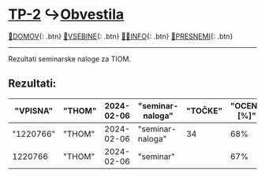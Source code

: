 # [TP-2](../index.md) ↪[Obvestila](./index.md) 

[🏡DOMOV](../index.md){: .btn}
[📝VSEBINE](../Vsebine/index.md){: .btn}
[👨‍🎓INFO](../info.md){: .btn}
[💾PRESNEMI](../Presnemi/index.md){: .btn}

---
 
Rezultati seminarske naloge za TIOM.

## Rezultati:

| "VPISNA" | "THOM" | 2024-02-06 | "seminar-naloga" | "TOČKE" | "OCENA [%]" |
| ---- | ---- | ---- | ---- | ---- | ---- |
| "1220766" | "THOM" | 2024-02-06 | "seminar-naloga" | 34 | 68% |
| 1220766 | "THOM" | 2024-02-06 | "seminar" |  | 67% |

